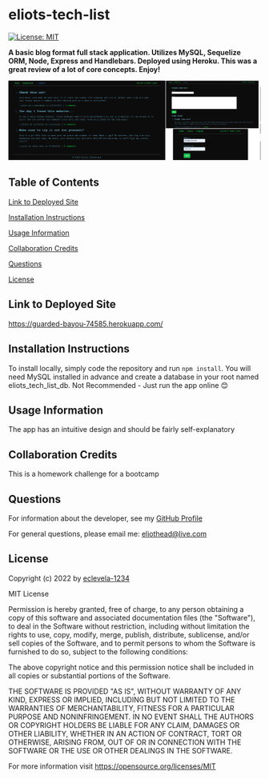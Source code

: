 
# eliots-tech-list
[![License: MIT](https://img.shields.io/badge/License-MIT-yellow.svg)](https://opensource.org/licenses/MIT)

**A basic blog format full stack application. Utilizes MySQL, Sequelize ORM, Node, Express and Handlebars. Deployed using Heroku. This was a great review of a lot of core concepts. Enjoy!**


![screenshot](./assets/images/screenshot.png)
## Table of Contents


[Link to Deployed Site](#link-to-deployed-site)

[Installation Instructions](#installation-instructions)

[Usage Information](#usage-information)

[Collaboration Credits](#collaboration-credits)

[Questions](#questions)

[License](#license)


## Link to Deployed Site

https://guarded-bayou-74585.herokuapp.com/
## Installation Instructions

To install locally, simply code the repository and run ``` npm install ```. You will need MySQL installed in advance and create a database in your root named eliots_tech_list_db. Not Recommended - Just run the app online 😊
## Usage Information

The app has an intuitive design and should be fairly self-explanatory
## Collaboration Credits

This is a homework challenge for a bootcamp
## Questions
For information about the developer, see my [GitHub Profile](https://github.com/eclevela-1234)

For general questions, please email me: eliothead@live.com
## License
Copyright (c)  2022 by [eclevela-1234](https://github.com/eclevela-1234)

MIT License

Permission is hereby granted, free of charge, to any person obtaining a copy
of this software and associated documentation files (the "Software"), to deal
in the Software without restriction, including without limitation the rights
to use, copy, modify, merge, publish, distribute, sublicense, and/or sell
copies of the Software, and to permit persons to whom the Software is
furnished to do so, subject to the following conditions:

The above copyright notice and this permission notice shall be included in all
copies or substantial portions of the Software.

THE SOFTWARE IS PROVIDED "AS IS", WITHOUT WARRANTY OF ANY KIND, EXPRESS OR
IMPLIED, INCLUDING BUT NOT LIMITED TO THE WARRANTIES OF MERCHANTABILITY,
FITNESS FOR A PARTICULAR PURPOSE AND NONINFRINGEMENT. IN NO EVENT SHALL THE
AUTHORS OR COPYRIGHT HOLDERS BE LIABLE FOR ANY CLAIM, DAMAGES OR OTHER
LIABILITY, WHETHER IN AN ACTION OF CONTRACT, TORT OR OTHERWISE, ARISING FROM,
OUT OF OR IN CONNECTION WITH THE SOFTWARE OR THE USE OR OTHER DEALINGS IN THE
SOFTWARE.

For more information visit https://opensource.org/licenses/MIT

